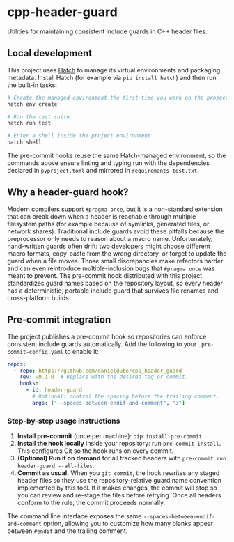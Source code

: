# cpp-header-guard

Utilities for maintaining consistent include guards in C++ header files.

## Local development

This project uses [Hatch](https://hatch.pypa.io/) to manage its virtual
environments and packaging metadata. Install Hatch (for example via
`pip install hatch`) and then run the built-in tasks:

```bash
# Create the managed environment the first time you work on the project
hatch env create

# Run the test suite
hatch run test

# Enter a shell inside the project environment
hatch shell
```

The pre-commit hooks reuse the same Hatch-managed environment, so the commands
above ensure linting and typing run with the dependencies declared in
`pyproject.toml` and mirrored in `requirements-test.txt`.

## Why a header-guard hook?

Modern compilers support `#pragma once`, but it is a non-standard extension
that can break down when a header is reachable through multiple filesystem
paths (for example because of symlinks, generated files, or network shares).
Traditional include guards avoid these pitfalls because the preprocessor only
needs to reason about a macro name. Unfortunately, hand-written guards often
drift: two developers might choose different macro formats, copy-paste from the
wrong directory, or forget to update the guard when a file moves. Those small
discrepancies make refactors harder and can even reintroduce multiple-inclusion
bugs that `#pragma once` was meant to prevent. The pre-commit hook distributed
with this project standardizes guard names based on the repository layout, so
every header has a deterministic, portable include guard that survives file
renames and cross-platform builds.

## Pre-commit integration

The project publishes a pre-commit hook so repositories can enforce consistent
include guards automatically. Add the following to your
`.pre-commit-config.yaml` to enable it:

```yaml
repos:
  - repo: https://github.com/danieldube/cpp_header_guard
    rev: v0.1.0  # Replace with the desired tag or commit.
    hooks:
      - id: header-guard
        # Optional: control the spacing before the trailing comment.
        args: ["--spaces-between-endif-and-comment", "3"]
```

### Step-by-step usage instructions

1. **Install pre-commit** (once per machine): `pip install pre-commit`.
2. **Install the hook locally** inside your repository: run
   `pre-commit install`. This configures Git so the hook runs on every commit.
3. **(Optional) Run it on demand** for all tracked headers with
   `pre-commit run header-guard --all-files`.
4. **Commit as usual.** When you `git commit`, the hook rewrites any staged
   header files so they use the repository-relative guard name convention
   implemented by this tool. If it makes changes, the commit will stop so you
   can review and re-stage the files before retrying. Once all headers conform
   to the rule, the commit proceeds normally.

The command line interface exposes the same
`--spaces-between-endif-and-comment` option, allowing you to customize how many
blanks appear between `#endif` and the trailing comment.
